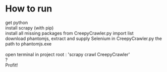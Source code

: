 # How to run

get python\
install scrapy (with pip)\
install all missing packages from CreepyCrawler.py import list\
download phantomjs, extract and supply Selenium in CreepyCrawler.py the path to phantomjs.exe\
\
open terminal in project root : 'scrapy crawl CreepyCrawler'\
?\
Profit!
